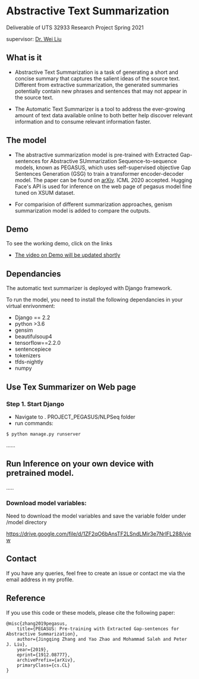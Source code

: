 
# Abstractive Text Summarization 

Deliverable of UTS 32933 Research Project Spring 2021

supervisor: [Dr. Wei Liu](https://www.uts.edu.au/staff/wei.liu)


## What is it

- Abstractive Text Summarization is a task of generating a short and concise summary that captures the salient ideas of the source text. Different from extractive summarization, the generated summaries potentially contain new phrases and sentences that may not appear in the source text.

- The Automatic Text Summarizer is a tool to address the ever-growing amount of text data available online to both better help discover relevant information and to consume relevant information faster.

## The model
- The abstractive summarization model is pre-trained with Extracted Gap-sentences for Abstractive SUmmarization Sequence-to-sequence models, known as PEGASUS, which uses self-supervised objective Gap Sentences Generation (GSG) to train a transformer encoder-decoder model. The paper can be found on [arXiv](https://arxiv.org/abs/1912.08777). ICML 2020 accepted. Hugging Face's API is used for inference on the web page of pegasus model fine tuned on XSUM dataset.

- For comparision of different summarization approaches, genism summarization model is added to compare the outputs.


## Demo
To see the working demo, click on the links
- <a href="#" target="_blank">The video on Demo will be updated shortly</a>

## Dependancies

The automatic text summarizer is deployed with Django framework. 

To run the model, you need to install the following dependancies in your virtual enrivonment: 
* Django == 2.2
* python >3.6
* gensim
* beautifulsoup4
* tensorflow==2.2.0
* sentencepiece
* tokenizers
* tfds-nightly
* numpy

## Use Tex Summarizer on Web page

###  Step 1. Start Django

* Navigate to .  PROJECT_PEGASUS/NLPSeq folder
* run commands: 
```
$ python manage.py runserver
```
......

## Run Inference on your own device with pretrained model.

.....

### Download model variables: 
Need to download the model variables and save the variable folder under /model directory

https://drive.google.com/file/d/1ZF2qO6bAnsTF2LSndLMir3e7NrlFL288/view

## Contact 

If you have any queries, feel free to create an issue or contact me via the email address in my profile.

## Reference
If you use this code or these models, please cite the following paper:
```
@misc{zhang2019pegasus,
    title={PEGASUS: Pre-training with Extracted Gap-sentences for Abstractive Summarization},
    author={Jingqing Zhang and Yao Zhao and Mohammad Saleh and Peter J. Liu},
    year={2019},
    eprint={1912.08777},
    archivePrefix={arXiv},
    primaryClass={cs.CL}
}
```
